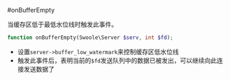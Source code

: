 #onBufferEmpty

当缓存区低于最低水位线时触发此事件。

```php
function onBufferEmpty(Swoole\Server $serv, int $fd);
```

* 设置`server->buffer_low_watermark`来控制缓存区低水位线
* 触发此事件后，表明当前的`$fd`发送队列中的数据已被发出，可以继续向此连接发送数据了